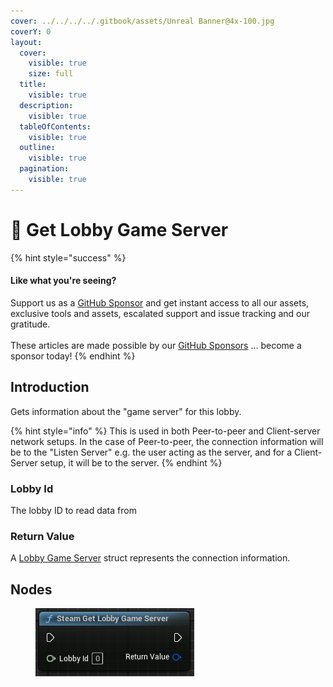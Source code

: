 ```yaml
---
cover: ../../../../.gitbook/assets/Unreal Banner@4x-100.jpg
coverY: 0
layout:
  cover:
    visible: true
    size: full
  title:
    visible: true
  description:
    visible: true
  tableOfContents:
    visible: true
  outline:
    visible: true
  pagination:
    visible: true
---
```


# 🔵 Get Lobby Game Server

{% hint style="success" %}
#### Like what you're seeing?

Support us as a [GitHub Sponsor](../../../../become-a-sponsor/) and get instant access to all our assets, exclusive tools and assets, escalated support and issue tracking and our gratitude.\
\
These articles are made possible by our [GitHub Sponsors](../../../../become-a-sponsor/) ... become a sponsor today!
{% endhint %}

## Introduction

Gets information about the "game server" for this lobby.&#x20;

{% hint style="info" %}
This is used in both Peer-to-peer and Client-server network setups. In the case of Peer-to-peer, the connection information will be to the "Listen Server" e.g. the user acting as the server, and for a Client-Server setup, it will be to the server.
{% endhint %}

### Lobby Id

The lobby ID to read data from

### Return Value

A [Lobby Game Server](../types/lobby-game-server.md) struct represents the connection information.

## Nodes

<figure><img src="../../../../.gitbook/assets/image (4) (1) (1) (1) (1) (1) (1).png" alt=""><figcaption></figcaption></figure>
